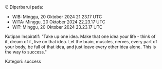 ⏰ Diperbarui pada:
- WIB: Minggu, 20 Oktober 2024 21.23.17 UTC
- WITA: Minggu, 20 Oktober 2024 22.23.17 UTC
- WIT: Minggu, 20 Oktober 2024 23.23.17 UTC

Kutipan Inspiratif:
"Take up one idea. Make that one idea your life - think of it, dream of it, live on that idea. Let the brain, muscles, nerves, every part of your body, be full of that idea, and just leave every other idea alone. This is the way to success."


Kategori: success

